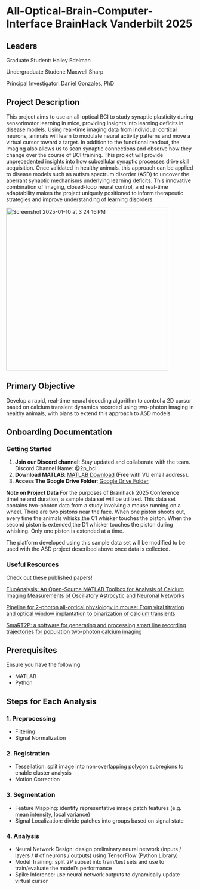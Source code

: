 # **All-Optical-Brain-Computer-Interface BrainHack Vanderbilt 2025**

## **Leaders**
Graduate Student: Hailey Edelman 

Undergraduate Student: Maxwell Sharp

Principal Investigator: Daniel Gonzales, PhD

## **Project Description**
This project aims to use an all-optical BCI to study synaptic plasticity during sensorimotor learning in mice, providing insights into learning deficits in disease models. Using real-time imaging data from individual cortical neurons, animals will learn to modulate neural activity patterns and move a virtual cursor toward a target. In addition to the functional readout, the imaging also allows us to scan synaptic connections and observe how they change over the course of BCI training. This project will provide unprecedented insights into how subcellular synaptic processes drive skill acquisition. Once validated in healthy animals, this approach can be applied to disease models such as autism spectrum disorder (ASD) to uncover the aberrant synaptic mechanisms underlying learning deficits. This innovative combination of imaging, closed-loop neural control, and real-time adaptability makes the project uniquely positioned to inform therapeutic strategies and improve understanding of learning disorders.  

<img width="434" alt="Screenshot 2025-01-10 at 3 24 16 PM" src="https://github.com/user-attachments/assets/a49a6c3d-0505-4c46-b451-4bc297e9a1ad" />

## **Primary Objective**
Develop a rapid, real-time neural decoding algorithm to control a 2D cursor based on calcium transient dynamics recorded using two-photon imaging in healthy animals, with plans to extend this approach to ASD models. 

## **Onboarding Documentation**
### Getting Started
1. **Join our Discord channel**: Stay updated and collaborate with the team. Discord Channel Name: @2p_bci
2. **Download MATLAB**: [MATLAB Download](https://www.mathworks.com/downloads/) (Free with VU email address).
3. **Access The Google Drive Folder**: [Google Drive Folder](https://drive.google.com/drive/folders/1rSHFr5iAfE-CrYZfGHz9_dFOTBRGZBaF?usp=share_link)

**Note on Project Data**
For the purposes of Brainhack 2025 Conference timeline and duration, a sample data set will be utilized. This data set contains two-photon data from a study involving a mouse running on a wheel. There are two pistons near the face. When one piston shoots out, every time the animals whisks,the C1 whisker touches the piston. When the second piston is extended,the D1 whisker touches the piston during whisking. Only one piston is extended at a time. 

The platform developed using this sample data set will be modified to be used with the ASD project described above once data is collected. 

### **Useful Resources**
Check out these published papers!

[FluoAnalysis: An Open-Source MATLAB Toolbox for Analysis of Calcium Imaging Measurements of Oscillatory Astrocytic and Neuronal Networks](https://pmc.ncbi.nlm.nih.gov/articles/PMC11353153/)


[Pipeline for 2-photon all-optical physiology in mouse: From viral titration and optical window implantation to binarization of calcium transients](https://www.sciencedirect.com/science/article/pii/S2666166721007164)


[SmaRT2P: a software for generating and processing smart line recording trajectories for population two-photon calcium imaging](https://braininformatics.springeropen.com/articles/10.1186/s40708-022-00166-4)

## **Prerequisites**
Ensure you have the following:
- MATLAB 
- Python

## **Steps for Each Analysis**

### 1. Preprocessing
- Filtering
- Signal Normalization

### 2. Registration
- Tessellation: split image into non-overlapping polygon subregions to enable cluster analysis
- Motion Correction

### 3. Segmentation
- Feature Mapping: identify representative image patch features (e.g. mean intensity, local variance)
- Signal Localization: divide patches into groups based on signal state

### 4. Analysis
- Neural Network Design: design preliminary neural network (inputs / layers / # of neurons / outputs) using TensorFlow (Python Library)
- Model Training: split 2P subset into train/test sets and use to train/evaluate the model’s performance
- Spike Inference: use neural network outputs to dynamically update virtual cursor















